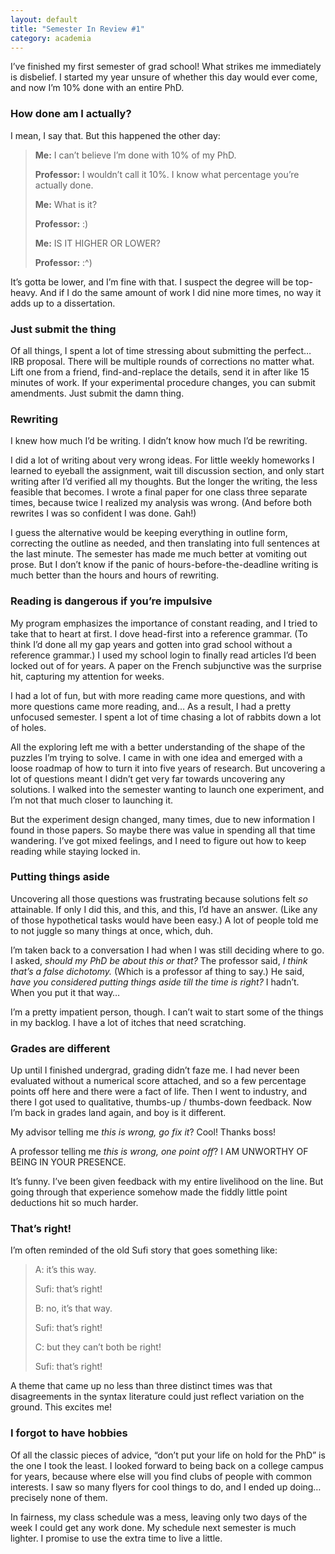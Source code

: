 ```yaml
---
layout: default
title: "Semester In Review #1"
category: academia
---
```


I’ve finished my first semester of grad school! What strikes me immediately is disbelief. I started my year unsure of whether this day would ever come, and now I’m 10% done with an entire PhD.

### How done am I actually?

I mean, I say that. But this happened the other day:

> **Me:** I can’t believe I’m done with 10% of my PhD.
> 
> **Professor:** I wouldn’t call it 10%. I know what percentage you’re actually done.
> 
> **Me:** What is it?
> 
> **Professor:** :)
> 
> **Me:** IS IT HIGHER OR LOWER?
> 
> **Professor:** :^)

It’s gotta be lower, and I’m fine with that. I suspect the degree will be top-heavy. And if I do the same amount of work I did nine more times, no way it adds up to a dissertation.

### Just submit the thing

Of all things, I spent a lot of time stressing about submitting the perfect… IRB proposal. There will be multiple rounds of corrections no matter what. Lift one from a friend, find-and-replace the details, send it in after like 15 minutes of work. If your experimental procedure changes, you can submit amendments. Just submit the damn thing.

### Rewriting

I knew how much I’d be writing. I didn’t know how much I’d be rewriting.

I did a lot of writing about very wrong ideas. For little weekly homeworks I learned to eyeball the assignment, wait till discussion section, and only start writing after I’d verified all my thoughts. But the longer the writing, the less feasible that becomes. I wrote a final paper for one class three separate times, because twice I realized my analysis was wrong. (And before both rewrites I was so confident I was done. Gah!)

I guess the alternative would be keeping everything in outline form, correcting the outline as needed, and then translating into full sentences at the last minute. The semester has made me much better at vomiting out prose. But I don’t know if the panic of hours-before-the-deadline writing is much better than the hours and hours of rewriting.

### Reading is dangerous if you’re impulsive

My program emphasizes the importance of constant reading, and I tried to take that to heart at first. I dove head-first into a reference grammar. (To think I’d done all my gap years and gotten into grad school without a reference grammar.) I used my school login to finally read articles I’d been locked out of for years. A paper on the French subjunctive was the surprise hit, capturing my attention for weeks.

I had a lot of fun, but with more reading came more questions, and with more questions came more reading, and… As a result, I had a pretty unfocused semester. I spent a lot of time chasing a lot of rabbits down a lot of holes.

All the exploring left me with a better understanding of the shape of the puzzles I’m trying to solve. I came in with one idea and emerged with a loose roadmap of how to turn it into five years of research. But uncovering a lot of questions meant I didn’t get very far towards uncovering any solutions. I walked into the semester wanting to launch one experiment, and I’m not that much closer to launching it.

But the experiment design changed, many times, due to new information I found in those papers. So maybe there was value in spending all that time wandering. I’ve got mixed feelings, and I need to figure out how to keep reading while staying locked in.

### Putting things aside

Uncovering all those questions was frustrating because solutions felt _so_ attainable. If only I did this, and this, and this, I’d have an answer. (Like any of those hypothetical tasks would have been easy.) A lot of people told me to not juggle so many things at once, which, duh.

I’m taken back to a conversation I had when I was still deciding where to go. I asked, _should my PhD be about this or that?_ The professor said, _I think that’s a false dichotomy._ (Which is a professor af thing to say.) He said, _have you considered putting things aside till the time is right?_ I hadn’t. When you put it that way…

I’m a pretty impatient person, though. I can’t wait to start some of the things in my backlog. I have a lot of itches that need scratching.

### Grades are different

Up until I finished undergrad, grading didn’t faze me. I had never been evaluated without a numerical score attached, and so a few percentage points off here and there were a fact of life. Then I went to industry, and there I got used to qualitative, thumbs-up / thumbs-down feedback. Now I’m back in grades land again, and boy is it different.

My advisor telling me _this is wrong, go fix it_? Cool! Thanks boss!

A professor telling me _this is wrong, one point off_? I AM UNWORTHY OF BEING IN YOUR PRESENCE.

It’s funny. I’ve been given feedback with my entire livelihood on the line. But going through that experience somehow made the fiddly little point deductions hit so much harder.

### That’s right!

I’m often reminded of the old Sufi story that goes something like:

> A: it’s this way.
> 
> Sufi: that’s right!
> 
> B: no, it’s that way.
> 
> Sufi: that’s right!
> 
> C: but they can’t both be right!
> 
> Sufi: that’s right!

A theme that came up no less than three distinct times was that disagreements in the syntax literature could just reflect variation on the ground. This excites me!

### I forgot to have hobbies

Of all the classic pieces of advice, “don’t put your life on hold for the PhD” is the one I took the least. I looked forward to being back on a college campus for years, because where else will you find clubs of people with common interests. I saw so many flyers for cool things to do, and I ended up doing… precisely none of them.

In fairness, my class schedule was a mess, leaving only two days of the week I could get any work done. My schedule next semester is much lighter. I promise to use the extra time to live a little.
